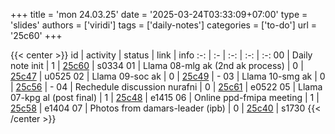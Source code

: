 +++
title = 'mon 24.03.25'
date = '2025-03-24T03:33:09+07:00'
type = 'slides'
authors = ['viridi']
tags = ['daily-notes']
categories = ['to-do']
url = '25c60'
+++

{{< center >}}
id | activity | status | link | info
:-: | :- | :-: | :-: | :-:
00 | Daily note init                  | 1 | [25c60](/notes/25c60) | s0334
01 | Llama 08-mlg ak (2nd ak process) | 0 | [25c47](/notes/25c47) | u0525
02 | Llama 09-soc ak                  | 0 | [25c49](/notes/25c49) | -
03 | Llama 10-smg ak                  | 0 | [25c56](/notes/25c56) | -
04 | Rechedule discussion nurafni     | 0 | [25c61](/notes/25c61) | e0522
05 | Llama 07-kpg al (post final)     | 1 | [25c48](/notes/25c48) | e1415
06 | Online ppd-fmipa meeting         | 1 | [25c58](/notes/25c58) | e1404
07 | Photos from damars-leader (ipb)  | 0 | [25c40](/notes/25c40) | s1730
{{< /center >}}

